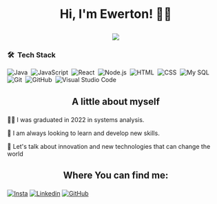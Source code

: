 
   # <p align="center">Hi, I'm Ewerton! 🙋‍♂️ </p>
  

<p align="center">
  <img src="https://user-images.githubusercontent.com/50932251/121759888-4dc21100-cafe-11eb-82e1-0f04f6db6c16.jpg"/>
</p>

### 🛠 &nbsp;Tech Stack

![Java](https://img.shields.io/badge/Java-05122A??style=flat&logo=java&logoColor=white)&nbsp;
![JavaScript](https://img.shields.io/badge/-JavaScript-05122A?style=flat&logo=javascript)&nbsp;
![React](https://img.shields.io/badge/-React-05122A?style=flat&logo=react)&nbsp;
![Node.js](https://img.shields.io/badge/Node.js-05122A?style=flat&logo=node.js&logoColor=white)&nbsp;
![HTML](https://img.shields.io/badge/-HTML-05122A?style=flat&logo=HTML5)&nbsp;
![CSS](https://img.shields.io/badge/-CSS-05122A?style=flat&logo=CSS3&logoColor=1572B6)&nbsp;
![My SQL](https://img.shields.io/badge/MySQL-05122A?style=flat&logo=mysql&logoColor=white)&nbsp;
![Git](https://img.shields.io/badge/-Git-05122A?style=flat&logo=git)&nbsp;
![GitHub](https://img.shields.io/badge/-GitHub-05122A?style=flat&logo=github)&nbsp;
![Visual Studio Code](https://img.shields.io/badge/-Visual%20Studio%20Code-05122A?style=flat&logo=visual-studio-code&logoColor=007ACC)&nbsp;



## <p align="center">A little about myself</p>

👨‍💼 I was graduated in 2022 in systems analysis.

🦾 I am always looking to learn and develop new skills.

🤘 Let's talk about innovation and new technologies that can change the world


## <p align= "center"> Where You can find me:</p>


<a href="https://www.instagram.com/ewertonrb/" rel="some text">![Insta](https://img.shields.io/badge/Instagram-E4405F?style=for-the-badge&logo=instagram&logoColor=white)</a>
<a href="https://www.linkedin.com/in/ewertonrb/" rel="some text">![Linkedin](https://img.shields.io/badge/LinkedIn-0077B5?style=for-the-badge&logo=linkedin&logoColor=white)</a>
<a href="https://github.com/ewertonrb" rel="some text">![GitHub](https://img.shields.io/badge/GitHub-100000?style=for-the-badge&logo=github&logoColor=white)</a>




<!--
**EwertonRB/EwertonRB** is a ✨ _special_ ✨ repository because its `README.md` (this file) appears on your GitHub profile.

Here are some ideas to get you started:

- 🔭 I’m currently working on ...
- 🌱 I’m currently learning ...
- 👯 I’m looking to collaborate on ...
- 🤔 I’m looking for help with ...
- 💬 Ask me about ...
- 📫 How to reach me: ...
- 😄 Pronouns: ...
- ⚡ Fun fact: ...
-->
